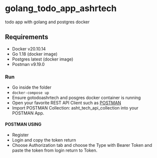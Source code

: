 # golang_todo_app_ashrtech

todo app with golang and postgres docker

## Requirements

- Docker v20.10.14
- Go 1.18 (docker image)
- Postgres latest (docker image)
- Postman v9.19.0

### Run

- Go inside the folder
- `docker-compose up`
- Ensure gotodoashrtech and posgres docker container is running
- Open your favorite REST API Client such as [POSTMAN](https://www.postman.com/downloads/)
- Import POSTMAN Collection: asht_tech_api_collection into your POSTMAN App.

#### POSTMAN USING

- Register
- Login and copy the token return
- Choose Authorization tab and choose the Type with Bearer Token and paste the token from login return to Token.
